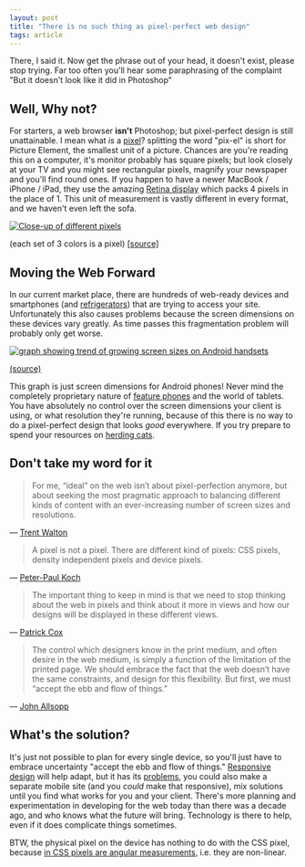 ```yaml
---
layout: post
title: "There is no such thing as pixel-perfect web design"
tags: article
---
```


There, I said it. Now get the phrase out of your head, it doesn't exist, please stop trying. <!--more-->
Far too often you'll hear some paraphrasing of the complaint "But it doesn't look like it did in Photoshop"

##  Well, Why not?

For starters, a web browser **isn't** Photoshop; but pixel-perfect design is
still unattainable. I mean what _is_ a
[pixel](https://en.wikipedia.org/wiki/Pixel)? splitting the word "pix-el" is
short for Picture Element, the smallest unit of a picture. Chances are you're
reading this on a computer, it's monitor probably has square pixels; but look
closely at your TV and you might see rectangular pixels, magnify your
newspaper and you'll find round ones. If you happen to have a newer MacBook /
iPhone / iPad, they use the amazing [Retina
display](http://www.apple.com/iphone/features/retina-display.html) which packs
4 pixels in the place of 1. This unit of measurement is vastly different in
every format, and we haven't even left the sofa.


[![Close-up of different pixels](http://upload.wikimedia.org/wikipedia/commons/thumb/4/4d/Pixel_geometry_01_Pengo.jpg/600px-Pixel_geometry_01_Pengo.jpg) ](http://upload.wikimedia.org/wikipedia/commons/thumb/4/4d/Pixel_geometry_01_Pengo.jpg/600px-Pixel_geometry_01_Pengo.jpg)

<div class="img-metadata">
(each set of 3 colors is a pixel) <a href="https://en.wikipedia.org/wiki/File:Pixel_geometry_01_Pengo.jpg">[source]</a>
</div>


## Moving the Web Forward

In our current market place, there are hundreds of web-ready devices and
smartphones (and [refrigerators](http://www.gizmag.com/go/1132/)) that are
trying to access your site. Unfortunately this also causes problems because
the screen dimensions on these devices vary greatly. As time passes this
fragmentation problem will probably only get worse.


[![graph showing trend of growing screen sizes on Android
handsets](http://www.carrypad.com/files/2012/02/android-handset-screen-sizes-over-time.png) ](http://www.carrypad.com/files/2012/02/android-handset-screen-sizes-over-time.png)

<div class="img-metadata">
<a href="http://www.carrypad.com/2012/02/08/report-android-handset-screens-growing-over-time-5-screens-the-norm-by-end-of-2013-where-will-it-stop/">(source)</a>
</div>


This graph is just screen dimensions for Android phones! Never mind the completely proprietary nature of [feature
phones](http://www.phonescoop.com/glossary/term.php?gid=310) and the world of
tablets. You have absolutely no control over the screen dimensions your client
is using, or what resolution they're running, because of this there is no way
to do a pixel-perfect design that looks _good_ everywhere. If you try prepare
to spend your resources on [herding
cats](https://www.youtube.com/watch?v=Pk7yqlTMvp8).

## Don't take my word for it

> For me, “ideal” on the web isn’t about pixel-perfection anymore, but about
> seeking the most pragmatic approach to balancing different kinds of content
> with an ever-increasing number of screen sizes and resolutions.

&mdash; [Trent Walton](http://trentwalton.com/2012/06/19/fluid-type/)

> A pixel is not a pixel. There are different kind of pixels: CSS pixels, density independent pixels and device pixels.

&mdash; [Peter-Paul Koch](http://twitter.com/smashingmag/status/253785972377010176)

> The important thing to keep in mind is that we need to stop thinking about the web in pixels and think about it more in views and how our designs will be displayed in these different views.

&mdash; [Patrick Cox](http://tympanus.net/codrops/2012/10/30/becoming-device-agnostic/)

> The control which designers know in the print medium, and often desire in the
> web medium, is simply a function of the limitation of the printed page. We
> should embrace the fact that the web doesn’t have the same constraints, and
> design for this flexibility. But first, we must “accept the ebb and flow of
> things.”

&mdash; [John Allsopp](http://alistapart.com/article/dao)

##  What's the solution?

It's just not possible to plan for every single device, so you'll just have to
embrace uncertainty "accept the ebb and flow of things." [Responsive design](http://www.alistapart.com/articles/responsive-web-design/) will help adapt, but it has its
[problems](http://www.webdesignshock.com/responsive-design-problems/), you
could also make a separate mobile site (and you _could_ make that responsive),
mix solutions until you find what works for you and your client. There's more
planning and experimentation in developing for the web today than there was a
decade ago, and who knows what the future will bring. Technology is there to
help, even if it does complicate things sometimes.


BTW, the physical pixel on the device has nothing to do with the CSS pixel, because [in CSS pixels are angular measurements](http://inamidst.com/stuff/notes/csspx), i.e. they are non-linear.
